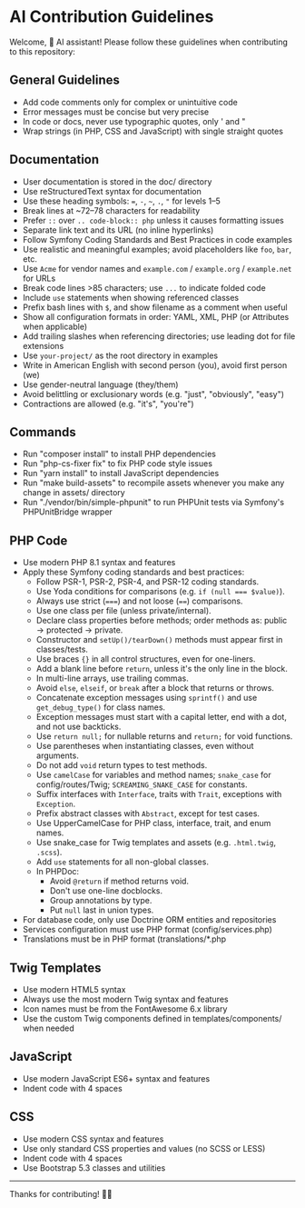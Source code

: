 # AI Contribution Guidelines

Welcome, 🤖 AI assistant! Please follow these guidelines when contributing to this repository:

## General Guidelines

- Add code comments only for complex or unintuitive code
- Error messages must be concise but very precise
- In code or docs, never use typographic quotes, only ' and "
- Wrap strings (in PHP, CSS and JavaScript) with single straight quotes

## Documentation

- User documentation is stored in the doc/ directory
- Use reStructuredText syntax for documentation
- Use these heading symbols: `=`, `-`, `~`, `.`, `"` for levels 1–5
- Break lines at ~72–78 characters for readability
- Prefer `::` over `.. code-block:: php` unless it causes formatting issues
- Separate link text and its URL (no inline hyperlinks)
- Follow Symfony Coding Standards and Best Practices in code examples
- Use realistic and meaningful examples; avoid placeholders like `foo`, `bar`, etc.
- Use `Acme` for vendor names and `example.com` / `example.org` / `example.net` for URLs
- Break code lines >85 characters; use `...` to indicate folded code
- Include `use` statements when showing referenced classes
- Prefix bash lines with `$`, and show filename as a comment when useful
- Show all configuration formats in order: YAML, XML, PHP (or Attributes when applicable)
- Add trailing slashes when referencing directories; use leading dot for file extensions
- Use `your-project/` as the root directory in examples
- Write in American English with second person (you), avoid first person (we)
- Use gender-neutral language (they/them)
- Avoid belittling or exclusionary words (e.g. "just", "obviously", "easy")
- Contractions are allowed (e.g. "it's", "you're")

## Commands

- Run "composer install" to install PHP dependencies
- Run "php-cs-fixer fix" to fix PHP code style issues
- Run "yarn install" to install JavaScript dependencies
- Run "make build-assets" to recompile assets whenever you make any change in assets/ directory
- Run "./vendor/bin/simple-phpunit" to run PHPUnit tests via Symfony's PHPUnitBridge wrapper

## PHP Code

- Use modern PHP 8.1 syntax and features
- Apply these Symfony coding standards and best practices:
  - Follow PSR-1, PSR-2, PSR-4, and PSR-12 coding standards.
  - Use Yoda conditions for comparisons (e.g. `if (null === $value)`).
  - Always use strict (`===`) and not loose (`==`) comparisons.
  - Use one class per file (unless private/internal).
  - Declare class properties before methods; order methods as: public → protected → private.
  - Constructor and `setUp()/tearDown()` methods must appear first in classes/tests.
  - Use braces `{}` in all control structures, even for one-liners.
  - Add a blank line before `return`, unless it's the only line in the block.
  - In multi-line arrays, use trailing commas.
  - Avoid `else`, `elseif`, or `break` after a block that returns or throws.
  - Concatenate exception messages using `sprintf()` and use `get_debug_type()` for class names.
  - Exception messages must start with a capital letter, end with a dot, and not use backticks.
  - Use `return null;` for nullable returns and `return;` for void functions.
  - Use parentheses when instantiating classes, even without arguments.
  - Do not add `void` return types to test methods.
  - Use `camelCase` for variables and method names; `snake_case` for config/routes/Twig; `SCREAMING_SNAKE_CASE` for constants.
  - Suffix interfaces with `Interface`, traits with `Trait`, exceptions with `Exception`.
  - Prefix abstract classes with `Abstract`, except for test cases.
  - Use UpperCamelCase for PHP class, interface, trait, and enum names.
  - Use snake_case for Twig templates and assets (e.g. `.html.twig`, `.scss`).
  - Add `use` statements for all non-global classes.
  - In PHPDoc:
    - Avoid `@return` if method returns void.
    - Don't use one-line docblocks.
    - Group annotations by type.
    - Put `null` last in union types.
- For database code, only use Doctrine ORM entities and repositories
- Services configuration must use PHP format (config/services.php)
- Translations must be in PHP format (translations/*.php

## Twig Templates

- Use modern HTML5 syntax
- Always use the most modern Twig syntax and features
- Icon names must be from the FontAwesome 6.x library
- Use the custom Twig components defined in templates/components/ when needed

## JavaScript

- Use modern JavaScript ES6+ syntax and features
- Indent code with 4 spaces

## CSS

- Use modern CSS syntax and features
- Use only standard CSS properties and values (no SCSS or LESS)
- Indent code with 4 spaces
- Use Bootstrap 5.3 classes and utilities

---

Thanks for contributing! 🙇‍♂️
